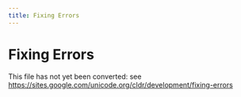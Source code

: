 ```yaml
---
title: Fixing Errors
---
```


# Fixing Errors

This file has not yet been converted: see https://sites.google.com/unicode.org/cldr/development/fixing-errors
